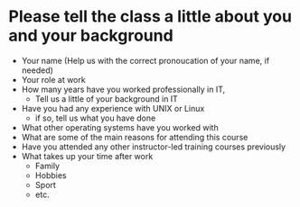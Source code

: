 # Please tell the class a little about you and your background

- Your name (Help us with the correct pronoucation of your name, if needed)
- Your role at work
- How many years have you worked professionally in IT,
  - Tell us a little of your background in IT
- Have you had any experience with UNIX or Linux
  - if so, tell us what you have done
- What other operating systems have you worked with
- What are some of the main reasons for attending this course
- Have you attended any other instructor-led training courses previously  
- What takes up your time after work
  - Family
  - Hobbies
  - Sport
  - etc.
